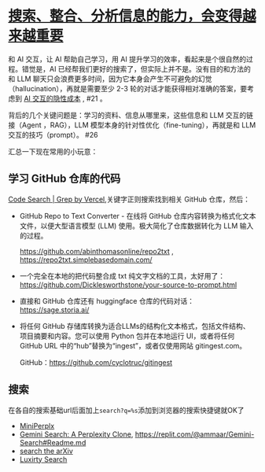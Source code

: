 # [搜索、整合、分析信息的能力，会变得越来越重要](https://github.com/VandeeFeng/gitmemo/issues/29)

和 AI 交互，让 AI 帮助自己学习，用 AI 提升学习的效率，看起来是个很自然的过程。错觉是，AI 已经帮我们更好的搜索了，但实际上并不是。没有目的和方法的和 LLM 聊天只会浪费更多时间，因为它本身会产生不可避免的幻觉（hallucination），再就是需要至少 2-3 轮的对话才能获得相对准确的答案，要考虑到 [AI 交互的隐性成本](https://www.vandee.art/2024-12-08-The-Hidden-Costs-of-AI-Interaction.html) , #21 。

背后的几个关键问题是：学习的资料、信息从哪里来，这些信息和 LLM 交互的链接（Agent ，RAG），LLM 模型本身的针对性优化（fine-tuning），再就是和 LLM 交互的技巧（prompt）。 #26 

汇总一下现在常用的小玩意：

## 学习 GitHub 仓库的代码
[Code Search | Grep by Vercel](https://grep.app/),关键字正则搜索找到相关 GitHub 仓库，然后：

- GitHub Repo to Text Converter - 在线将 GitHub 仓库内容转换为格式化文本文件，以便大型语言模型 (LLM) 使用。极大简化了仓库数据转化为 LLM 输入的过程。
  
  https://github.com/abinthomasonline/repo2txt , https://repo2txt.simplebasedomain.com/
- 一个完全在本地的把代码整合成 txt 纯文字文档的工具，太好用了：https://github.com/Dicklesworthstone/your-source-to-prompt.html
- 直接和 GitHub 仓库还有 huggingface 仓库的代码对话：https://sage.storia.ai/
- 将任何 GitHub 存储库转换为适合LLMs的结构化文本格式，包括文件结构、项目摘要和内容。您可以使用 Python 包并在本地运行 UI，或者将任何 GitHub URL 中的“hub”替换为“ingest”，或者仅使用网站 gitingest.com。

  GitHub：https://github.com/cyclotruc/gitingest

## 搜索
在各自的搜索基础url后面加上`search?q=%s`添加到浏览器的搜索快捷键就OK了
- [MiniPerplx](https://mplx.run/search)
- [Gemini Search: A Perplexity Clone](https://gemini-search.replit.app), https://replit.com/@ammaar/Gemini-Search#Readme.md 
- [search the arXiv](https://searchthearxiv.com/)
- [Luxirty Search](https://search.luxirty.com/)

